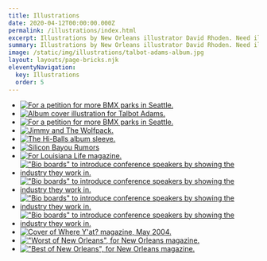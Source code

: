 ```yaml
---
title: Illustrations
date: 2020-04-12T00:00:00.000Z
permalink: /illustrations/index.html
excerpt: Illustrations by New Orleans illustrator David Rhoden. Need illustration in New Orleans? Get in touch.
summary: Illustrations by New Orleans illustrator David Rhoden. Need illustration in New Orleans? Get in touch.
image: /static/img/illustrations/talbot-adams-album.jpg
layout: layouts/page-bricks.njk
eleventyNavigation:
  key: Illustrations
  order: 5
---
```


- [![For a petition for more BMX parks in Seattle.](/static/img/illustrations/out-of-the-boil-card-jun-25-2024.jpg?nf_resize=smartcrop&w=260&h=260)](/static/img/illustrations/out-of-the-boil-card-jun-25-2024.jpg)
- [![Album cover illustration for Talbot Adams.](/static/img/illustrations/talbot-adams-album.jpg?nf_resize=smartcrop&w=260&h=260)](/static/img/illustrations/talbot-adams-album.jpg)
- [![For a petition for more BMX parks in Seattle.](/static/img/illustrations/harbo.jpg?nf_resize=smartcrop&w=260&h=260)](/static/img/illustrations/harbo.jpg)
- [![Jimmy and The Wolfpack.](/static/img/illustrations/jandtwp-illustration-only.png)](/static/img/illustrations/jandtwp-illustration-only.png)
- [![The Hi-Balls album sleeve.](/static/img/illustrations/hi-balls-love-music.jpg?nf_resize=smartcrop&w=260&h=260)](/static/img/illustrations/hi-balls-love-music.jpg)
- [![Silicon Bayou Rumors](/static/img/illustrations/silicon-bayou-rumors.png?nf_resize=smartcrop&w=260&h=260)](/static/img/illustrations/silicon-bayou-rumors.png)
- [![For _Louisiana Life_ magazine.](/static/img/illustrations/cars.jpg?nf_resize=smartcrop&w=260&h=260)](/static/img/illustrations/cars.jpg)
- [!["Bio boards" to introduce conference speakers by showing the industry they work in.](/static/img/illustrations/narayandas.jpg?nf_resize=smartcrop&w=260&h=260)](/static/img/illustrations/narayandas.jpg)
- [!["Bio boards" to introduce conference speakers by showing the industry they work in.](/static/img/illustrations/wwf.jpg?nf_resize=smartcrop&w=260&h=260)](/static/img/illustrations/wwf.jpg)
- [!["Bio boards" to introduce conference speakers by showing the industry they work in.](/static/img/illustrations/espn.gif?nf_resize=smartcrop&w=260&h=260)](/static/img/illustrations/espn.gif)
- [!["Bio boards" to introduce conference speakers by showing the industry they work in.](/static/img/illustrations/gillette.gif?nf_resize=smartcrop&w=260&h=260)](/static/img/illustrations/gillette.gif)
- [![Cover of Where Y'at? magazine, May 2004.](/static/img/illustrations/whereyat-cover-may-2004.jpg?nf_resize=smartcrop&w=260&h=260)](/static/img/illustrations/whereyat-cover-may-2004.jpg)
- [!["Worst of New Orleans", for _New Orleans_ magazine.](/static/img/illustrations/baggy-pants-final.jpg?nf_resize=smartcrop&w=260&h=260)](/static/img/illustrations/baggy-pants-final.jpg)
- [!["Best of New Orleans", for _New Orleans_ magazine.](/static/img/illustrations/st-lou-final.jpg?nf_resize=smartcrop&w=260&h=260)](/static/img/illustrations/st-lou-final.jpg)
